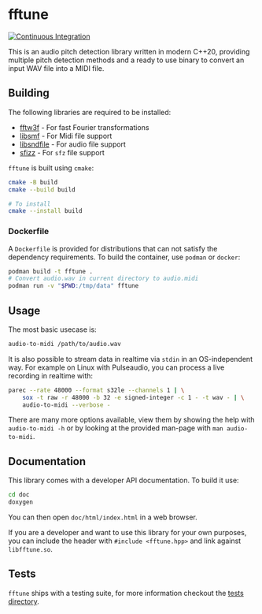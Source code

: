 # fftune

[![Continuous Integration](https://github.com/fftune/fftune/actions/workflows/ci.yml/badge.svg)](https://github.com/fftune/fftune/actions/workflows/ci.yml)

This is an audio pitch detection library written in modern C++20, providing multiple pitch detection methods and a ready to use binary to convert an input WAV file into a MIDI file.

## Building

The following libraries are required to be installed:
- [fftw3f](https://www.fftw.org/) - For fast Fourier transformations
- [libsmf](http://libsmf.sourceforge.net/) - For Midi file support
- [libsndfile](https://github.com/libsndfile/libsndfile) - For audio file support
- [sfizz](https://github.com/sfztools/sfizz) - For `sfz` file support

`fftune` is built using `cmake`:

```bash
cmake -B build
cmake --build build

# To install
cmake --install build
```

### Dockerfile

A `Dockerfile` is provided for distributions that can not satisfy the dependency requirements.
To build the container, use `podman` or `docker`:

```bash
podman build -t fftune .
# Convert audio.wav in current directory to audio.midi
podman run -v "$PWD:/tmp/data" fftune
```

## Usage

The most basic usecase is:

```bash
audio-to-midi /path/to/audio.wav
```

It is also possible to stream data in realtime via `stdin` in an OS-independent way.
For example on Linux with Pulseaudio, you can process a live recording in realtime with:
```bash
parec --rate 48000 --format s32le --channels 1 | \
	sox -t raw -r 48000 -b 32 -e signed-integer -c 1 - -t wav - | \
	audio-to-midi --verbose -
```

There are many more options available, view them by showing the help with `audio-to-midi -h` or by looking at the provided man-page with `man audio-to-midi`.

## Documentation

This library comes with a developer API documentation. To build it use:

```bash
cd doc
doxygen
```

You can then open `doc/html/index.html` in a web browser.

If you are a developer and want to use this library for your own purposes, you can include the header with `#include <fftune.hpp>` and link against `libfftune.so`.

## Tests

`fftune` ships with a testing suite, for more information checkout the [tests directory](tests/README.md).
